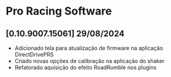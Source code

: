 # Pro Racing Software

## [0.10.9007.15061] 29/08/2024

 - Adicionado tela para atualização de firmware na aplicação DirectDrivePRS
 - Criado novas opções de calibração na aplicação do shaker
 - Refatorado aquisição do efeito RoadRumble nos plugins
